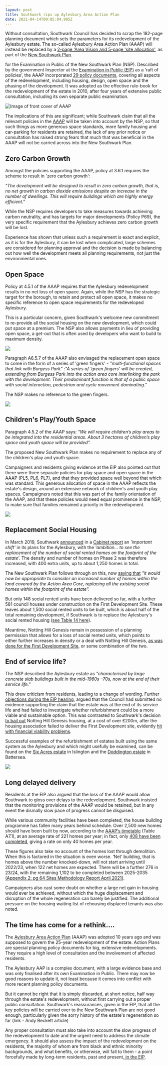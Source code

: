 ```yaml
---
layout: post
title: Southwark rips up Aylesbury Area Action Plan
date: 2021-04-14T09:05:04.995Z
---
```

Without consultation, Southwark Council has decided to scrap the 182-page planning document which sets the parameters for its redevelopment of the Aylesbury estate. The so-called Aylesbury Area Action Plan (AAAP) will instead be replaced by a [2-page 'Area Vision and 5-page 'site allocation'](https://www.southwark.gov.uk/assets/attach/38832/EIP202a-Aylesbury-Background-Paper-Update-20042021.pdf), as part of the [New Southwark Plan](https://www.southwark.gov.uk/planning-and-building-control/planning-policy-and-transport-policy/new-southwark-plan).

for the Examination in Public  of the New Southwark Plan (NSP).  Described by the government Inspector at the [Examination in Public (EIP)](https://www.youtube.com/watch?v=l3CohnTQXhI) as a ‘raft of policies’, the AAAP incorporated [29 policy documents](https://digital-land.github.io/development-plan-document/local-authority-eng/SWK/dev-plan-aaap-2010/#record), covering all aspects of the redevelopment, including housing, design, open space and the phasing of the development.  It was adopted as the effective rule-book for the redevelopment of the estate in 2010, after four years of extensive public consultation, including its own separate public examination.

![Image of front cover of AAAP](/img/screenshot_2021-04-14-aylesbury-area-action-plan-january-2010-aylesbury-aap-2010-pdf.png)

The implications of this are significant; while Southwark claim that all the relevant policies in the [AAAP](https://www.southwark.gov.uk/planning-and-building-control/planning-policy-and-transport-policy/development-plan/area-action-plans-section/aylesbury-aap) will be taken into account by the NSP, so that such things as more generous space standards, more family housing and car-parking for residents are retained, the lack of any prior notice or consultation has raised strong fears that much that was beneficial in the AAAP will not be carried across into the New Southwark Plan.

## Zero Carbon Growth

Amongst the policies supporting the AAAP, policy at 3.6.1 requires the scheme to result in 'zero carbon growth':

*"The development will be designed to result in zero carbon growth, that is, no net growth in carbon dioxide emissions despite an increase in the number of dwellings. This will require buildings which are highly energy efficient."*

While the NSP requires developers to take measures towards achieving carbon neutrality, and has targets for major developments (Policy P69), the very specific requirement that the Aylesbury achieves zero carbon growth will be lost.

Experience has shown that unless such a requirement is exact and explicit, as it is for the Aylesbury, it can be lost when complicated, large schemes are considered for planning approval and the decision is made by balancing out how well the development meets all planning requirements, not just the environmental ones. 

## Open Space

Policy at 4.5.1 of the AAAP requires that the Aylesbury redevelopment results in no net loss of open space. Again, while the NSP has the strategic target for the borough, to retain and protect all open space, it makes no specific reference to open space requirements for the redeveloped Aylesbury.

This is a particular concern, given Southwark's welcome new commitment to re-provide all the social housing on the new development, which could put space at a premium.  The NSP also allows payments in lieu of providing open space, a get-out that is often used by developers who want to build to maximum density.

![](/img/fdsgreenspace.jpg)

Paragraph A6.5.7 of the AAAP also envisaged the replacement open space to come in the form of a series of 'green fingers' - *"multi-functional spaces that link with Burgess Park" :"A series of ‘green fingers’ will be created, extending from Burgess Park into the action area core interlinking the park with the development. Their predominant function is that of a public space with social interaction, pedestrian and cycle movement dominating."*

The NSP makes no reference to the green fingers.

![](/img/screenshot_2021-04-24-richardleeproof-pdf.png)

## Children's Play/Youth Space

 Paragraph 4.5.2 of the AAAP says: *"We will require children’s play areas to be integrated into the residential areas. About 3 hectares of children’s play space and youth space will be provided".*

The proposed New Southwark Plan makes no requirement to replace any of the children's play and youth space.

Campaigners and residents giving evidence at the EIP also pointed out that there were three separate policies for play space and open space in the AAAP (PL5, PL6, PL7), and that they provided space well beyond that which was standard.  This generous allocation of space in the AAAP reflects the estate's design, around an extensive network of children's and youth play spaces.  Campaigners noted that this was part of the family orientation of the AAAP, and that these policies would need equal prominence in the NSP, to make sure that families remained a priority in the redevelopment.

![](http://35percent.org/img/aylesburycourts.jpg)

## Replacement Social Housing

In March 2019, Southwark [announced](https://www.southwarknews.co.uk/news/aylesbury-regen-increase-in-social-rent-housing-in-phase-2-means-all-tenants-from-later-development-stages-will-have-off-plan-homes-ready-by-2028/) in a [Cabinet report](https://moderngov.southwark.gov.uk/documents/s81088/Report%20Aylesbury%20Regeneration%20Programme%20Moving%20Forward.pdf) an *'important shift'* in its plans for the Aylesbury, with the *'ambition... to see the replacement of the number of social rented homes on the footprint of the estate'.* The density and number of homes on Phase 2 was therefore increased, with 400 extra units, up to about 1,250 homes in total.  

The New Southwark Plan follows through on this, now [saying that](https://www.southwark.gov.uk/assets/attach/38832/EIP202a-Aylesbury-Background-Paper-Update-20042021.pdf) *"it would now be appropriate to consider an increased number of homes within  the  land  covered  by  the Action Area Core, replacing  all  the  existing  social  homes within the footprint of the estate".* 

But only 148 social rented units have been delivered so far, with a further 581 council houses under construction on the First Development Site.  These leaves about 1,500 social rented units to be built, which is about half of the total remaining development, if Southwark is to replace the Aylesbury's social rented housing ([see Table 14 here](http://planbuild.southwark.gov.uk/documents/?GetDocument=%7b%7b%7b!Vbu5QpckfYCnJrulzlWyuQ%3d%3d!%7d%7d%7d)).

Meantime, Notting Hill Genesis remain in possession of a planning permission that allows for a loss of social rented units, which points to either further increases in density or a deal with Notting Hill Genesis, [as was done for the First Development Site](https://www.35percent.org/2020-07-12-aylesbury-estate-fds-variation/), or some combination of the two.

## End of service life?

The NSP described the Aylesbury estate as *"characterised by large concrete slab buildings built in the mid-1960s –70s, now at the end of their service life."*

This drew criticism from residents, leading to a change of wording. Further [objections during the EIP hearing](https://www.youtube.com/watch?v=l3CohnTQXhI), argued that the Council had submitted no evidence supporting the claim that the estate was at the end of its service life and had failed to investigate whether refurbishment could be a more viable and sustainable option.  This was contrasted to Southwark's decision [to bail out](http://35percent.org/2020-07-12-aylesbury-estate-fds-variation/) Notting Hill Genesis housing, at a cost of over £200m, after the housing association failed to deliver the First Development site, evidently [hit with financial viability problems](https://www.insidehousing.co.uk/news/news/notting-hill-genesis-scales-back-development-plans-amid-changing-market-conditions-62506). 

Successful examples of the refurbishment of estates built using the same system as the Aylesbury and which might usefully be examined, can be found on the [Six Acres estate](http://crappistmartin.github.io/images/OCD28_SixAcresestateRefurb_Illustrations.pdf) in Islington and the [Doddington estate](/img/doddington.pdf) in Battersea.

![](/img/sixacresbeforeafter.jpg)

## Long delayed delivery

Residents at the EIP also argued that the loss of the AAAP would allow Southwark to gloss over delays to the  redevelopment.  Southwark insisted that the monitoring provisions of the AAAP would be retained, but in any event the dismally slow pace of progress cannot be disguised.

While various community facilities have been completed, the house building programme has fallen many years behind schedule.  Over 2,500 new homes should have been built by now, according to the [AAAP’s timetable](https://www.southwark.gov.uk/assets/attach/12791/EIP32-Aylesbury-AAP-2010-.pdf)  (Table A7.1), at an average rate of 221 homes per year; in fact, only [408 have been completed](https://www.southwark.gov.uk/assets/attach/38832/EIP202a-Aylesbury-Background-Paper-Update-20042021.pdf), giving a rate on only 40 homes per year.

These figures also take no account of the homes lost through demolition.  When this is factored in the situation is even worse.  ‘Net’ building, that is homes above the number knocked-down, will not start arriving until 2022/23, when 122 net homes are expected.  There will be a further 276 in 23/24, with the remaining 1,102 to be completed between 2025-2035 [(Appendix 2: pg 64 Sites Methodology Report April 2021)](https://www.southwark.gov.uk/assets/attach/37485/EIP82a-Sites-Methdology-Report-April-2021.pdf).

Campaigners also cast some doubt on whether a large net gain in housing would ever be achieved, without which the huge displacement and disruption of the whole regeneration can barely be justified. The additional pressure on the housing waiting list of rehousing displaced tenants was also noted. 

## The time has come for a rethink....

The [Aylesbury Area Action Plan](https://www.southwark.gov.uk/planning-and-building-control/planning-policy-and-transport-policy/development-plan/area-action-plans-section/aylesbury-aap) (AAAP) was adopted 10 years ago and was supposed to govern the 25-year redevelopment of the estate.  Action Plans are special planning policy documents for big, extensive redevelopments. They require a high level of consultation and the involvement of affected residents.  

The Aylesbury AAP is a complex document, with a large evidence base and was only finalised after its own Examination in Public. There may now be good reasons to update it, not least because it comes into conflict with more recent planning policy documents.

But it cannot be right that it is simply discarded, at short notice, half way through the estate's redevelopment, without first carrying out a proper public consultation.  Southwark's reassurances, given in the EIP, that all the key policies will be carried over to the New Southwark Plan are not good enough, particularly given the sorry history of the estate's regeneration so far (link - Andy Beckett article)

Any proper consultation must also take into account the slow progress of the redevelopment to date and the urgent need to address the climate emergency.  It should also assess the impact of the redevelopment on the residents, the majority of whom are from black and ethnic minority backgrounds, and what benefits, or otherwise, will fall to them - a point forcefully made by long-term residents, past and present,[ in the EIP](https://www.youtube.com/watch?v=l3CohnTQXhI).